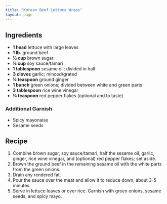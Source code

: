 ```yaml
---
title: "Korean Beef Lettuce Wraps"
layout: page
---
```


## Ingredients
 - **1 head** lettuce with large leaves
 - **1 lb.** ground beef
 - **½ cup** brown sugar
 - **¼ cup** soy sauce/tamari
 - **1 tablespoon** sesame oil; divided in half
 - **3 cloves** garlic; minced/grated
 - **¼ teaspoon** ground ginger
 - **1 bunch** green onions; divided between white and green parts
 - **3 tablespoon** rice wine vinegar
 - **⅛ teaspoon** red pepper flakes (optional and to taste)

### Additional Garnish
 - Spicy mayonaise
 - Sesame seeds

## Recipe

1. Combine brown sugar, soy sauce/tamari, half the sesame oil, garlic, ginger, rice wine vinegar, and (optional) red pepper flakes; set aside.
2. Brown the ground beef in the remaining sesame oil with the white parts from the green onions.
3. Drain any rendered fat.
4. Pour the sauce over the meat and allow it to reduce down; about 3-5 minutes.
5. Serve in lettuce leaves or over rice. Garnish with green onions, sesame seeds, and spicy mayo.
